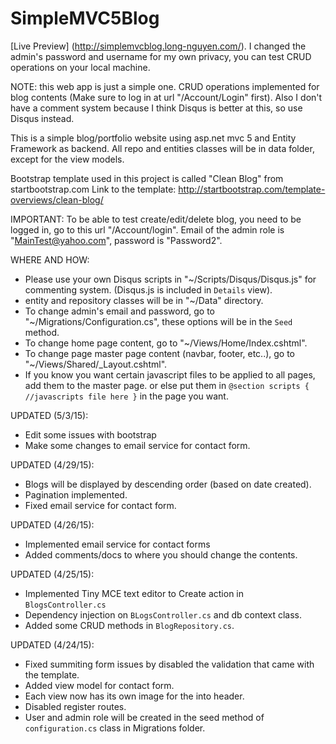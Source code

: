 # SimpleMVC5Blog

[Live Preview] (http://simplemvcblog.long-nguyen.com/). I changed the admin's password and username for my own privacy, you can test CRUD operations on your local machine.

NOTE: this web app is just a simple one. CRUD operations implemented for blog contents (Make sure to log in at url "/Account/Login" first). Also I don't have a comment system because I think Disqus is better at this, so use Disqus instead.

This is a simple blog/portfolio website using asp.net mvc 5 and Entity Framework as backend.
All repo and entities classes will be in data folder, except for the view models.

Bootstrap template used in this project is called "Clean Blog" from startbootstrap.com
Link to the template: http://startbootstrap.com/template-overviews/clean-blog/

IMPORTANT: To be able to test create/edit/delete blog, you need to be logged in, go to this url "/Account/login".  Email of the admin role is "MainTest@yahoo.com", password is "Password2".

WHERE AND HOW:
* Please use your own Disqus scripts in "~/Scripts/Disqus/Disqus.js" for commenting system. (Disqus.js is included in `Details` view).
* entity and repository classes will be in "~/Data" directory.
* To change admin's email and password, go to "~/Migrations/Configuration.cs", these options will be in the `Seed` method.
* To change home page content, go to "~/Views/Home/Index.cshtml".
* To change page master page content (navbar, footer, etc..), go to "~/Views/Shared/_Layout.cshtml".
* If you know you want certain javascript files to be applied to all pages, add them to the master page. or else put them in ```@section scripts { //javascripts file here }``` in the page you want.

UPDATED (5/3/15):
* Edit some issues with bootstrap
* Make some changes to email service for contact form.

UPDATED (4/29/15):
* Blogs will be displayed by descending order (based on date created).
* Pagination implemented.
* Fixed email service for contact form.

UPDATED (4/26/15):
* Implemented email service for contact forms
* Added comments/docs to where you should change the contents.

UPDATED (4/25/15):
* Implemented Tiny MCE text editor to Create action in ```BlogsController.cs```
* Dependency injection on ```BLogsController.cs``` and db context class.
* Added some CRUD methods in ```BlogRepository.cs```.

UPDATED (4/24/15):

* Fixed summiting form issues by disabled the validation that came with the template.
* Added view model for contact form.
* Each view now has its own image for the into header.
* Disabled register routes.
* User and admin role will be created in the seed method of ```configuration.cs``` class in Migrations folder.
